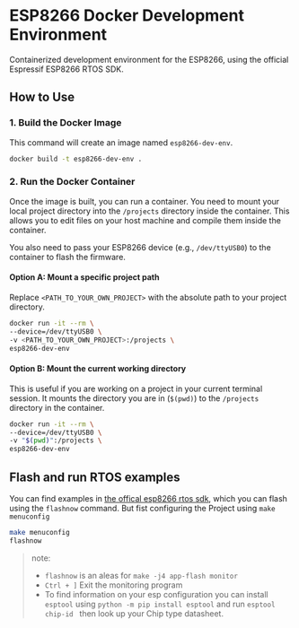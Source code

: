 # ESP8266 Docker Development Environment

Containerized development environment for the ESP8266, using the official Espressif ESP8266 RTOS SDK.

## How to Use

### 1. Build the Docker Image

This command will create an image named `esp8266-dev-env`.

```bash
docker build -t esp8266-dev-env .
```

### 2. Run the Docker Container

Once the image is built, you can run a container. You need to mount your local project directory into the `/projects` directory inside the container. This allows you to edit files on your host machine and compile them inside the container.

You also need to pass your ESP8266 device (e.g., `/dev/ttyUSB0`) to the container to flash the firmware.

#### Option A: Mount a specific project path

Replace `<PATH_TO_YOUR_OWN_PROJECT>` with the absolute path to your project directory.

```bash
docker run -it --rm \
--device=/dev/ttyUSB0 \
-v <PATH_TO_YOUR_OWN_PROJECT>:/projects \
esp8266-dev-env
```

#### Option B: Mount the current working directory

This is useful if you are working on a project in your current terminal session. It mounts the directory you are in (`$(pwd)`) to the `/projects` directory in the container.

```bash
docker run -it --rm \
--device=/dev/ttyUSB0 \
-v "$(pwd)":/projects \
esp8266-dev-env
```
## Flash and run RTOS examples

You can find examples in [the offical esp8266 rtos sdk](https://github.com/espressif/ESP8266_RTOS_SDK/tree/master/examples), which you can flash using the `flashnow` command. But fist configuring the Project using `make menuconfig`

```bash
make menuconfig
flashnow
```

> note:
>  - `flashnow` is an aleas for `make -j4 app-flash monitor`
>  - `Ctrl + ]` Exit the monitoring program
>  - To find information on your esp configuration you can install `esptool` using `python -m pip install esptool` and run `esptool chip-id ` then look up your Chip type datasheet.
